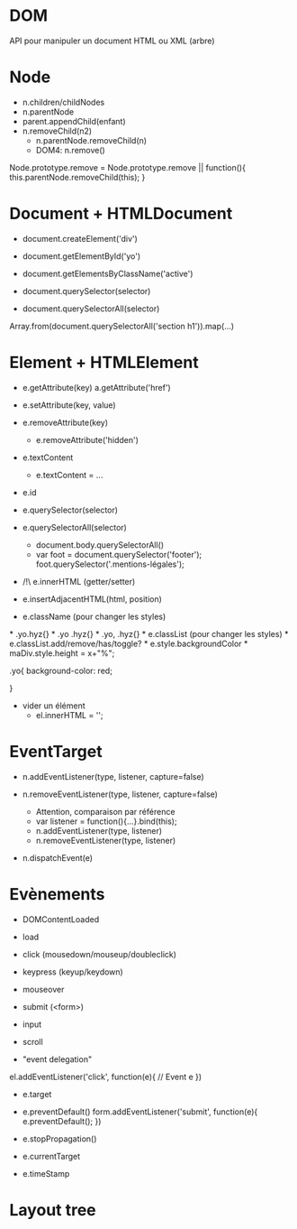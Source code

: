 # DOM

API pour manipuler un document HTML ou XML (arbre)


# Node

* n.children/childNodes
* n.parentNode
* parent.appendChild(enfant)
* n.removeChild(n2)
    * n.parentNode.removeChild(n)
    * DOM4: n.remove()
    
Node.prototype.remove = Node.prototype.remove || function(){
    this.parentNode.removeChild(this);
}


# Document + HTMLDocument

* document.createElement('div')

* document.getElementById('yo')
* document.getElementsByClassName('active')

* document.querySelector(selector)
* document.querySelectorAll(selector)

Array.from(document.querySelectorAll('section h1')).map(...)


# Element + HTMLElement

* e.getAttribute(key)
    a.getAttribute('href')
* e.setAttribute(key, value)
* e.removeAttribute(key)
    * e.removeAttribute('hidden')

* e.textContent
    * e.textContent = ...

* e.id
* e.querySelector(selector)
* e.querySelectorAll(selector)
    * document.body.querySelectorAll()
    * var foot = document.querySelector('footer');
    foot.querySelector('.mentions-légales');
    
* /!\ e.innerHTML (getter/setter)
* e.insertAdjacentHTML(html, position)
* e.className (pour changer les styles)
<div class="yo hyz"></div>
    * .yo.hyz{}
    * .yo .hyz{}
    * .yo, .hyz{}
* e.classList (pour changer les styles)
    * e.classList.add/remove/has/toggle?
* e.style.backgroundColor
* maDiv.style.height = x+"%";

.yo{
    background-color: red;

}

* vider un élément
    * el.innerHTML = '';

# EventTarget

* n.addEventListener(type, listener, capture=false)
* n.removeEventListener(type, listener, capture=false)
    * Attention, comparaison par référence
    * var listener = function(){...}.bind(this);
    * n.addEventListener(type, listener)
    * n.removeEventListener(type, listener)
    
* n.dispatchEvent(e)

# Evènements

* DOMContentLoaded
* load
* click (mousedown/mouseup/doubleclick)
* keypress (keyup/keydown)
* mouseover
* submit (&lt;form>)
* input
* scroll

* "event delegation"

el.addEventListener('click', function(e){
    // Event e
})

* e.target
* e.preventDefault()
form.addEventListener('submit', function(e){
    e.preventDefault();
})

* e.stopPropagation()
* e.currentTarget
* e.timeStamp


# Layout tree
